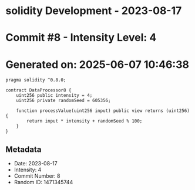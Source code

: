 ﻿# solidity Development - 2023-08-17
# Commit #8 - Intensity Level: 4
# Generated on: 2025-06-07 10:46:38
```solidity
pragma solidity ^0.8.0;

contract DataProcessor8 {
    uint256 public intensity = 4;
    uint256 private randomSeed = 605356;

    function processValue(uint256 input) public view returns (uint256) {
        return input * intensity + randomSeed % 100;
    }
}
```
## Metadata
- Date: 2023-08-17
- Intensity: 4
- Commit Number: 8
- Random ID: 1471345744
